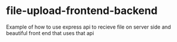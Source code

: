 # file-upload-frontend-backend
Example of how to use express api to recieve file on server side and beautiful front end that uses that api
